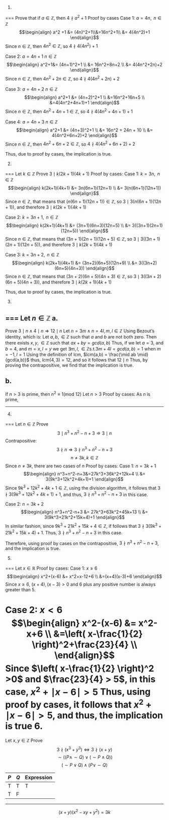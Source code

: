 1.
===
Prove that if $a \in \mathbb{Z}$, then $4 \nmid a^2 + 1$
Proof by cases
Case 1: $a = 4n, \text{ } n \in \mathbb{Z}$
$$\begin{align} 
a^2 +1 &= 
(4n)^2+1\\&=16n^2+1\\ 
&= 4(4n^2)+1
\end{align}$$
Since $n \in \mathbb{Z}$, then $4n^2 \in \mathbb{Z}$, so $4 \nmid 4(4n^2)+1$ 

Case 2: $a = 4n + 1 \text{ } n \in \mathbb{Z}$
$$\begin{align}
a^2+1&= (4n+1)^2+1  \\
&= 16n^2+8n+2 \\
&= 4(4n^2+2n)+2
\end{align}$$
Since $n \in \mathbb{Z}$, then $4n^2+2n \in \mathbb{Z}$, so $4 \nmid 4(4n^2+2n)+2$

Case 3: $a = 4n + 2 \text{ } n \in \mathbb{Z}$
$$\begin{align}
a^2+1 &= (4n+2)^2+1 \\
&=16n^2+16n+5 \\
&=4(4n^2+4n+1)+1
\end{align}$$
Since $n \in \mathbb{Z}$, then $4n^2+4n+1 \in \mathbb{Z}$, so $4 \nmid 4(4n^2+4n+1)+1$

Case 4: $a = 4n + 3 \text{ } n \in \mathbb{Z}$
$$\begin{align}
a^2+1 &= (4n+3)^2+1  \\
&= 16n^2 + 24n + 10 \\
&= 4(4n^2+6n+2)+2
\end{align}$$
Since $n \in \mathbb{Z}$, then $4n^2+6n+2 \in \mathbb{Z}$, so $4 \nmid 4(4n^2+6n+2)+2$

Thus, due to proof by cases, the implication is true.

2.
===
Let $k \in \mathbb{Z}$
Prove $3 \mid k(2k+1)(4k+1)$
Proof by cases:
Case 1: $k = 3n, \text{ } n \in \mathbb{Z}$
$$\begin{align}
k(2k+1)(4k+1) &= 3n(6n+1)(12n+1) \\
&= 3(n(6n+1)(12n+1))
\end{align}$$
Since $n \in \mathbb{Z}$, that means that $(n(6n+1)(12n+1)) \in \mathbb{Z}$, so $3 \mid 3(n(6n+1)(12n+1))$, and therefore $3 \mid k(2k+1)(4k+1)$

Case 2: $k = 3n + 1, \text{ } n \in \mathbb{Z}$
$$\begin{align}
k(2k+1)(4k+1) &= (3n+1)(6n+3)(12n+5)  \\
&= 3((3n+1)(2n+1)(12n+5))
\end{align}$$
Since $n \in \mathbb{Z}$, that means that $(3n+1)(2n+1)(12n+5) \in \mathbb{Z}$, so $3 \mid 3((3n+1)(2n+1)(12n+5))$, and therefore $3 \mid k(2k+1)(4k+1)$

Case 3: $k = 3n + 2, \text{ } n \in \mathbb{Z}$
$$\begin{align}
k(2k+1)(4k+1) &= (3n+2)(6n+5)(12n+9)  \\
&= 3((3n+2)(6n+5)(4n+3))
\end{align}$$
Since $n \in \mathbb{Z}$, that means that $(3n+2)(6n+5)(4n+3) \in \mathbb{Z}$, so $3 \mid 3((3n+2)(6n+5)(4n+3))$, and therefore $3 \mid k(2k+1)(4k+1)$

Thus, due to proof by cases, the implication is true.

3.
===
Let $n \in \mathbb{Z}$
a.
---
Prove $3 \mid n \land 4 \mid n \Rightarrow 1 2\mid n$
Let $n = 3m \land n = 4l, m,l \in \mathbb{Z}$
Using Bezout’s identity, which is:
Let $a, b, \in \mathbb{Z}$ such that $a$ and $b$ are not both zero. Then there exists $x, y, \in\mathbb{Z}$ such that $ax+by=gcd(a,b)$
Thus, if we let $a = 3$, and $b = 4$, and $m = x, l = y$
we get $\exists m, l, \in\mathbb{Z} \text{s.t.}$$3m+4l = gcd(a,b) = 1$ when $m = -1, l = 1$
Using the definition of lcm, $lcm(a,b) = \frac{\mid ab \mid}{gcd(a,b)}$
thus, $lcm(4,3) = 12$, and so it follows that $12 \mid n$
Thus, by proving the contrapositive, we find that the implication is true.

b.
---
If $n > 3$ is prime, then $n^2 \equiv 1 (\text{mod } 12)$
Let $n > 3$
Proof by cases:
As $n$ is prime,  




---


4.
===
Let $n \in \mathbb{Z}$
Prove $$3\mid n^3 + n^2 - n +3 \Rightarrow 3 \mid n$$
Contrapositive:
$$3 \nmid n \Rightarrow 3 \nmid n^3+n^2-n+3$$
$$n \neq 3k, k \in \mathbb{Z}$$
Since $n \neq 3k$, there are two cases of $n$
Proof by cases: 
Case 1: $n = 3k+1$
$$\begin{align}
n^3+n^2-n+3&=27k^3+36k^2+12k+4 \\
&= 3(9k^3+12k^2+4k+1)+1
\end{align}$$
Since $9k^3+12k^2+4k+1 \in \mathbb{Z}$, using the division algorithm, it follows that $3 \nmid 3(9k^3+12k^2+4k+1)+1$, and thus, $3 \nmid n^3+n^2-n+3$ in this case.

Case 2: $n = 3k+2$
$$\begin{align}
n^3+n^2-n+3 &= 27k^3+63k^2+45k+13 \\
&= 3(9k^3+21k^2+15k+4)+1
\end{align}$$
In similar fashion, since $9k^3+21k^2+15k+4 \in \mathbb{Z}$, if follows that $3 \nmid 3(9k^3+21k^2+15k+4)+1$. Thus, $3\nmid n^3+n^2-n+3$ in this case.

Therefore, using proof by cases on the contrapositive, $3\nmid n^3+n^2-n+3$, and the implication is true.


5.
===
Let $x \in \mathbb{R}$
Proof by cases:
Case 1: $x\geq6$
$$\begin{align}
x^2+(x-6) &= x^2+x-12+6 \\
&=(x+4)(x-3)+6
\end{align}$$
Since $x\geq 6$, $(x+4),(x-3)>0$ and $6$ plus any positive number is always greater than 5.

Case 2: $x < 6$
$$\begin{align}
x^2-(x-6) &= x^2-x+6 \\
&=\left( x-\frac{1}{2} \right)^2+\frac{23}{4} \\
\end{align}$$
Since $\left( x-\frac{1}{2} \right)^2 >0$ and $\frac{23}{4} > 5$, in this case, $x^2+\mid x-6 \mid >5$
Thus, using proof by cases, it follows that $x^2 + \mid x-6 \mid > 5$, and thus, the implication is true
6.
===
Let $x, y \in \mathbb{Z}$
Prove $$3 \nmid(x^3+y^3) \iff 3 \nmid(x+y)$$
$$\sim((P\land \sim Q)\lor(\sim P \land Q))$$
$$(\sim P \lor Q) \land (P \lor \sim Q)$$


| $P$ | $Q$ | Expression |
| --- | --- | ---------- |
| T   | T   | T          |
| T   | F   |            |



---

$$(x+y)(x^2-xy+y^2)=3k$$
 